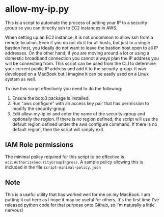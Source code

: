 # allow-my-ip.py

This is a script to automate the process of adding your IP to a security group so you can directly 
ssh to EC2 instances in AWS.

When setting up an EC2 instance, it is not uncommon to allow ssh from a remote location.   Even if you do not do it
for all hosts, but just to a single bastion host, you ideally do not want to leave the bastion host open to all IP addresses.
On the other hand, if you are moving around a lot or using a domestic broadband connection you cannot always plan the IP 
address you will be connecting from.    This script can be used from the CLI to determine your current public IP address
and add it to the security-group.    It was developed on a MacBook but I imagine it can be easily used on a Linux system 
as well.

To use this script effectively you need to do the following:

1. Ensure the boto3 package is installed.
2. Run "aws configure" with an access key pair that has permission to modify the security-group
3. Edit allow-my-ip.ini and enter the name of the security-group and optionally the region.    If there is no region defined, the
script will use the default region defined under the aws configure command.    If there is no default region, then the script
will simply exit.

## IAM Role permissions

The minimal policy required for this script to be effective is `ec2:AuthorizeSecurityGroupIngress`.    A sample policy allowing this 
is included in the file `script-minimal-policy.json`

## Note

This is a useful utility that has worked well for me on my MacBook.   I am putting it out here as I hope it may be useful
for others.  It's the first time I've released python code for that purpose onto Github, so I'm naturally a little nervous!
